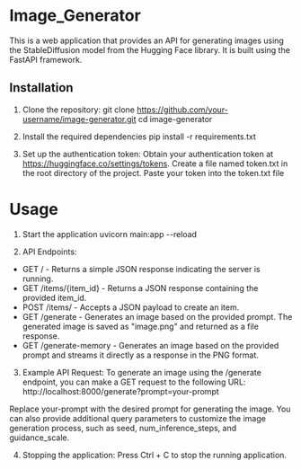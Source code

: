 # Image_Generator
This is a web application that provides an API for generating images using the StableDiffusion model from the Hugging Face library. It is built using the FastAPI framework.

## Installation

1. Clone the repository:
   git clone https://github.com/your-username/image-generator.git
   cd image-generator
   
2. Install the required dependencies 
    pip install -r requirements.txt

3. Set up the authentication token:
   Obtain your authentication token at https://huggingface.co/settings/tokens.
   Create a file named token.txt in the root directory of the project.
   Paste your token into the token.txt file
   
# Usage 
1. Start the application
uvicorn main:app --reload

2. API Endpoints:

- GET / - Returns a simple JSON response indicating the server is running.
- GET /items/{item_id} - Returns a JSON response containing the provided item_id.
- POST /items/ - Accepts a JSON payload to create an item.
- GET /generate - Generates an image based on the provided prompt. The generated image is saved as "image.png" and returned as a file response.
- GET /generate-memory - Generates an image based on the provided prompt and streams it directly as a response in the PNG format.

3. Example API Request:
To generate an image using the /generate endpoint, you can make a GET request to the following URL:
http://localhost:8000/generate?prompt=your-prompt

Replace your-prompt with the desired prompt for generating the image.
You can also provide additional query parameters to customize the image generation process, such as seed, num_inference_steps, and guidance_scale.

4. Stopping the application:
Press Ctrl + C to stop the running application.
